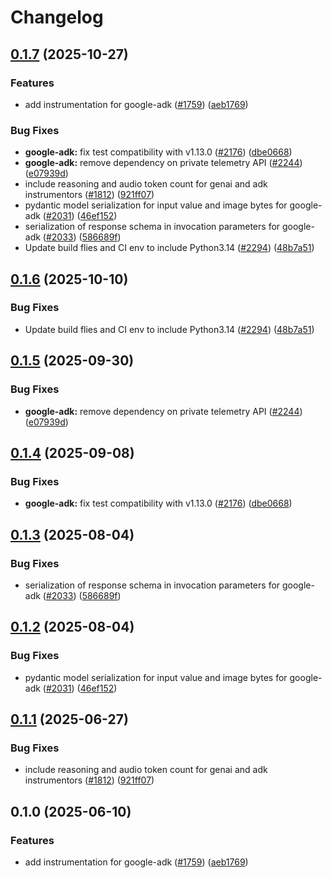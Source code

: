 # Changelog

## [0.1.7](https://github.com/dirkbrnd/openinference/compare/python-openinference-instrumentation-google-adk-v0.1.6...python-openinference-instrumentation-google-adk-v0.1.7) (2025-10-27)


### Features

* add instrumentation for google-adk ([#1759](https://github.com/dirkbrnd/openinference/issues/1759)) ([aeb1769](https://github.com/dirkbrnd/openinference/commit/aeb17692d30cd8112bcad0990f1ec56491a59962))


### Bug Fixes

* **google-adk:** fix test compatibility with v1.13.0 ([#2176](https://github.com/dirkbrnd/openinference/issues/2176)) ([dbe0668](https://github.com/dirkbrnd/openinference/commit/dbe066844397be079e90900ab3eff9a920dbf436))
* **google-adk:** remove dependency on private telemetry API ([#2244](https://github.com/dirkbrnd/openinference/issues/2244)) ([e07939d](https://github.com/dirkbrnd/openinference/commit/e07939d2ae530212e81004ef466d01e34f798b2d))
* include reasoning and audio token count for genai and adk instrumentors ([#1812](https://github.com/dirkbrnd/openinference/issues/1812)) ([921ff07](https://github.com/dirkbrnd/openinference/commit/921ff073e28ac2755b651dcdfac9ab3dbd673e70))
* pydantic model serialization for input value and image bytes for google-adk ([#2031](https://github.com/dirkbrnd/openinference/issues/2031)) ([46ef152](https://github.com/dirkbrnd/openinference/commit/46ef1522f73cf98f8c2b318b7afc7444160033b3))
* serialization of response schema in invocation parameters for google-adk ([#2033](https://github.com/dirkbrnd/openinference/issues/2033)) ([586689f](https://github.com/dirkbrnd/openinference/commit/586689f4ec6a37a6f3961740ebff4734f92ec3e5))
* Update build flies and CI env to include Python3.14  ([#2294](https://github.com/dirkbrnd/openinference/issues/2294)) ([48b7a51](https://github.com/dirkbrnd/openinference/commit/48b7a515cde2180f590a5a370a73d5ce1c73501d))

## [0.1.6](https://github.com/Arize-ai/openinference/compare/python-openinference-instrumentation-google-adk-v0.1.5...python-openinference-instrumentation-google-adk-v0.1.6) (2025-10-10)


### Bug Fixes

* Update build flies and CI env to include Python3.14  ([#2294](https://github.com/Arize-ai/openinference/issues/2294)) ([48b7a51](https://github.com/Arize-ai/openinference/commit/48b7a515cde2180f590a5a370a73d5ce1c73501d))

## [0.1.5](https://github.com/Arize-ai/openinference/compare/python-openinference-instrumentation-google-adk-v0.1.4...python-openinference-instrumentation-google-adk-v0.1.5) (2025-09-30)


### Bug Fixes

* **google-adk:** remove dependency on private telemetry API ([#2244](https://github.com/Arize-ai/openinference/issues/2244)) ([e07939d](https://github.com/Arize-ai/openinference/commit/e07939d2ae530212e81004ef466d01e34f798b2d))

## [0.1.4](https://github.com/Arize-ai/openinference/compare/python-openinference-instrumentation-google-adk-v0.1.3...python-openinference-instrumentation-google-adk-v0.1.4) (2025-09-08)


### Bug Fixes

* **google-adk:** fix test compatibility with v1.13.0 ([#2176](https://github.com/Arize-ai/openinference/issues/2176)) ([dbe0668](https://github.com/Arize-ai/openinference/commit/dbe066844397be079e90900ab3eff9a920dbf436))

## [0.1.3](https://github.com/Arize-ai/openinference/compare/python-openinference-instrumentation-google-adk-v0.1.2...python-openinference-instrumentation-google-adk-v0.1.3) (2025-08-04)


### Bug Fixes

* serialization of response schema in invocation parameters for google-adk ([#2033](https://github.com/Arize-ai/openinference/issues/2033)) ([586689f](https://github.com/Arize-ai/openinference/commit/586689f4ec6a37a6f3961740ebff4734f92ec3e5))

## [0.1.2](https://github.com/Arize-ai/openinference/compare/python-openinference-instrumentation-google-adk-v0.1.1...python-openinference-instrumentation-google-adk-v0.1.2) (2025-08-04)


### Bug Fixes

* pydantic model serialization for input value and image bytes for google-adk ([#2031](https://github.com/Arize-ai/openinference/issues/2031)) ([46ef152](https://github.com/Arize-ai/openinference/commit/46ef1522f73cf98f8c2b318b7afc7444160033b3))

## [0.1.1](https://github.com/Arize-ai/openinference/compare/python-openinference-instrumentation-google-adk-v0.1.0...python-openinference-instrumentation-google-adk-v0.1.1) (2025-06-27)


### Bug Fixes

* include reasoning and audio token count for genai and adk instrumentors ([#1812](https://github.com/Arize-ai/openinference/issues/1812)) ([921ff07](https://github.com/Arize-ai/openinference/commit/921ff073e28ac2755b651dcdfac9ab3dbd673e70))

## 0.1.0 (2025-06-10)


### Features

* add instrumentation for google-adk ([#1759](https://github.com/Arize-ai/openinference/issues/1759)) ([aeb1769](https://github.com/Arize-ai/openinference/commit/aeb17692d30cd8112bcad0990f1ec56491a59962))
